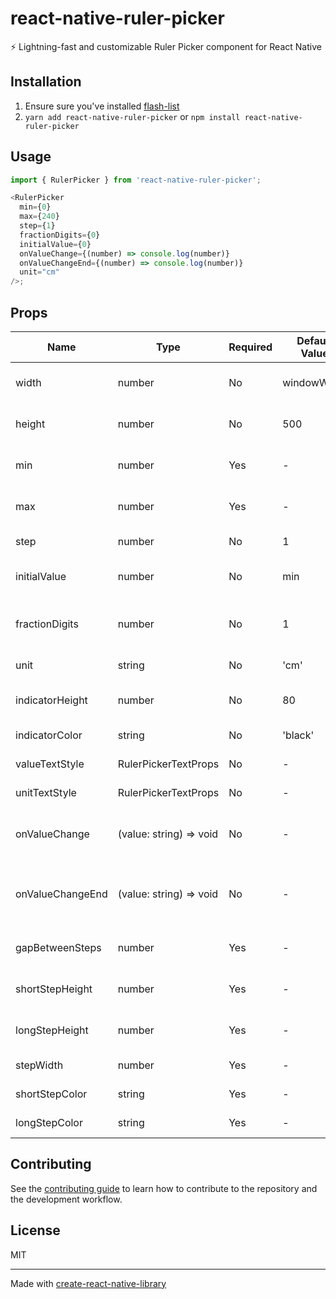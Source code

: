 # react-native-ruler-picker

⚡ Lightning-fast and customizable Ruler Picker component for React Native

## Installation

1. Ensure sure you've installed [flash-list](https://github.com/Shopify/flash-list)
2. `yarn add react-native-ruler-picker` or `npm install react-native-ruler-picker`

## Usage

```js
import { RulerPicker } from 'react-native-ruler-picker';

<RulerPicker
  min={0}
  max={240}
  step={1}
  fractionDigits={0}
  initialValue={0}
  onValueChange={(number) => console.log(number)}
  onValueChangeEnd={(number) => console.log(number)}
  unit="cm"
/>;
```

## Props

| Name             | Type                    | Required | Default Value | Description                              |
| ---------------- | ----------------------- | -------- | ------------- | ---------------------------------------- |
| width            | number                  | No       | windowWidth   | Width of the ruler picker                |
| height           | number                  | No       | 500           | Height of the ruler picker               |
| min              | number                  | Yes      | -             | Minimum value of the ruler picker        |
| max              | number                  | Yes      | -             | Maximum value of the ruler picker        |
| step             | number                  | No       | 1             | Step of the ruler picker                 |
| initialValue     | number                  | No       | min           | Initial value of the ruler picker        |
| fractionDigits   | number                  | No       | 1             | Number of digits after the decimal point |
| unit             | string                  | No       | 'cm'          | Unit of the ruler picker                 |
| indicatorHeight  | number                  | No       | 80            | Height of the indicator                  |
| indicatorColor   | string                  | No       | 'black'       | Color of the center line                 |
| valueTextStyle   | RulerPickerTextProps    | No       | -             | Text style of the value                  |
| unitTextStyle    | RulerPickerTextProps    | No       | -             | Text style of the unit                   |
| onValueChange    | (value: string) => void | No       | -             | Callback when the value changes          |
| onValueChangeEnd | (value: string) => void | No       | -             | Callback when the value changes end      |
| gapBetweenSteps  | number                  | Yes      | -             | Gap between steps                        |
| shortStepHeight  | number                  | Yes      | -             | Height of the short step                 |
| longStepHeight   | number                  | Yes      | -             | Height of the long step                  |
| stepWidth        | number                  | Yes      | -             | Width of the steps                       |
| shortStepColor   | string                  | Yes      | -             | Color of the short steps                 |
| longStepColor    | string                  | Yes      | -             | Color of the long steps                  |

## Contributing

See the [contributing guide](CONTRIBUTING.md) to learn how to contribute to the repository and the development workflow.

## License

MIT

---

Made with [create-react-native-library](https://github.com/callstack/react-native-builder-bob)
